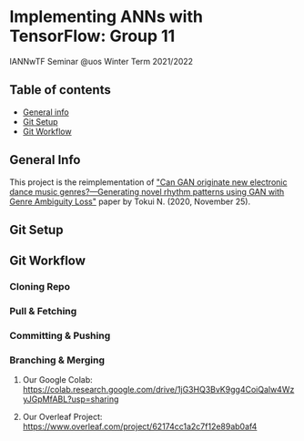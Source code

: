 # Implementing ANNs with TensorFlow: Group 11

IANNwTF Seminar @uos Winter Term 2021/2022

## Table of contents
* [General info](#general-info)
* [Git Setup](#setup)
* [Git Workflow](#workflow)

## General Info
This project is the reimplementation of ["Can GAN originate new electronic dance music genres?—Generating novel
rhythm patterns using GAN with Genre Ambiguity Loss"](https://arxiv.org/pdf/2011.13062.pdf) paper by Tokui N. (2020, November 25).  

## Git Setup
## Git Workflow
### Cloning Repo
### Pull & Fetching
### Committing & Pushing
### Branching & Merging

1. Our Google Colab: https://colab.research.google.com/drive/1jG3HQ3BvK9gg4CoiQalw4WzyJGpMfABL?usp=sharing

2. Our Overleaf Project: https://www.overleaf.com/project/62174cc1a2c7f12e89ab0af4
